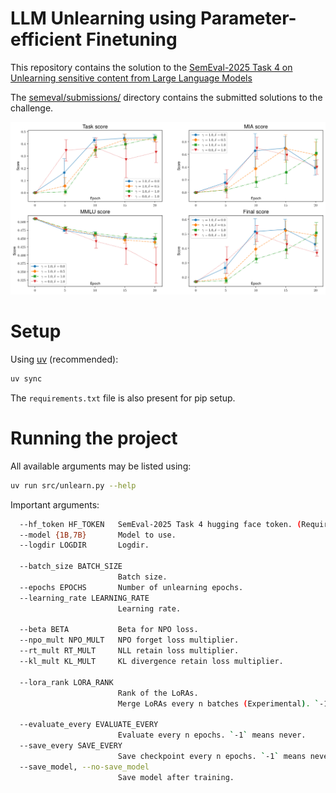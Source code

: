 # LLM Unlearning using Parameter-efficient Finetuning

This repository contains the solution to the [SemEval-2025 Task 4 on Unlearning sensitive content from Large Language Models](https://llmunlearningsemeval2025.github.io)

The [semeval/submissions/](semeval/submissions/) directory contains the submitted solutions to the challenge. 

![Results](jupyter/figs/7b_scores.jpg)

# Setup

Using [uv](https://docs.astral.sh/uv/) (recommended):
```bash
uv sync
```

The `requirements.txt` file is also present for pip setup.

# Running the project
All available arguments may be listed using:
```bash
uv run src/unlearn.py --help
```

Important arguments:
```bash
  --hf_token HF_TOKEN   SemEval-2025 Task 4 hugging face token. (Required)
  --model {1B,7B}       Model to use.
  --logdir LOGDIR       Logdir.

  --batch_size BATCH_SIZE
                        Batch size.
  --epochs EPOCHS       Number of unlearning epochs.
  --learning_rate LEARNING_RATE
                        Learning rate.

  --beta BETA           Beta for NPO loss.
  --npo_mult NPO_MULT   NPO forget loss multiplier.
  --rt_mult RT_MULT     NLL retain loss multiplier.
  --kl_mult KL_MULT     KL divergence retain loss multiplier.

  --lora_rank LORA_RANK
                        Rank of the LoRAs.
                        Merge LoRAs every n batches (Experimental). `-1` means never.
  
  --evaluate_every EVALUATE_EVERY
                        Evaluate every n epochs. `-1` means never.
  --save_every SAVE_EVERY
                        Save checkpoint every n epochs. `-1` means never.
  --save_model, --no-save_model
                        Save model after training.
```